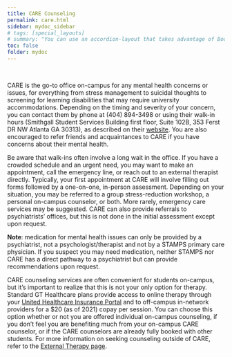 ```yaml
---
title: CARE Counseling
permalink: care.html
sidebar: mydoc_sidebar
# tags: [special_layouts]
# summary: "You can use an accordion-layout that takes advantage of Bootstrap styling. This is useful for an FAQ page."
toc: false
folder: mydoc
---
```


<p>&nbsp;</p>

<p>CARE is the go-to office on-campus for any mental health concerns or issues, for everything from stress management to suicidal thoughts to screening for learning disabilities that may require university accommodations. Depending on the timing and severity of your concern, you can contact them by phone at (404) 894-3498 or using their walk-in hours (Smithgall Student Services Building first floor, Suite 102B, 353 Ferst DR NW Atlanta GA 30313), as described on their <a href="https://mentalhealth.gatech.edu/">website</a>. You are also encouraged to refer friends and acquaintances to CARE if you have concerns about their mental health.</p>

<p>Be aware that walk-ins often involve a long wait in the office. If you have a crowded schedule and an urgent need, you may want to make an appointment, call the emergency line, or reach out to an external therapist directly. Typically, your first appointment at CARE will involve filling out forms followed by a one-on-one, in-person assessment. Depending on your situation, you may be referred to a group stress-reduction workshop, a personal on-campus counselor, or both. More rarely, emergency care services may be suggested. CARE can also provide referrals to psychiatrists’ offices, but this is not done in the initial assessment except upon request.</p>

<p><b>Note</b>: medication for mental health issues can only be provided by a psychiatrist, not a psychologist/therapist and not by a STAMPS primary care physician. If you suspect you may need medication, neither STAMPS nor CARE has a direct pathway to a psychiatrist but can provide recommendations upon request.</p>

<p>CARE counseling services are often convenient for students on-campus, but it’s important to realize that this is not your only option for therapy. Standard GT Healthcare plans provide access to online therapy through your <a href="https://myaccount.uhcsr.com/mybenefits">United Healthcare Insurance Portal</a> and to off-campus in-network providers for a $20 (as of 2021) copay per session. You can choose this option whether or not you are offered individual on-campus counseling, if you don’t feel you are benefiting much from your on-campus CARE counselor, or if the CARE counselors are already fully booked with other students. For more information on seeking counseling outside of CARE, refer to the <a href="external_therapy.html">External Therapy page</a>.</p>
